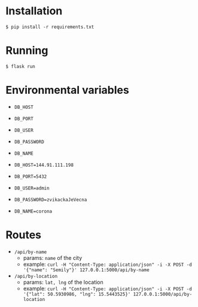 # Installation
```shell
$ pip install -r requirements.txt
```

# Running
```shell
$ flask run
```

# Environmental variables

- `DB_HOST`
- `DB_PORT`
- `DB_USER`
- `DB_PASSWORD`
- `DB_NAME`

- `DB_HOST=144.91.111.198 `
- `DB_PORT=5432`
- `DB_USER=admin`
- `DB_PASSWORD=zvikackaJeVecna`
- `DB_NAME=corona`

# Routes
- `/api/by-name`
    - params: `name` of the city
    - example: `curl -H "Content-Type: application/json" -i -X POST -d '{"name": "Semily"}' 127.0.0.1:5000/api/by-name`
- `/api/by-location`
    - params: `lat, lng` of the location
    - example: `curl -H "Content-Type: application/json" -i -X POST -d '{"lat": 50.5930986, "lng": 15.5443525}' 127.0.0.1:5000/api/by-location`
